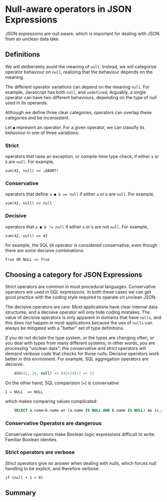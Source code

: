 # Null-aware operators in JSON Expressions

JSON expressions are null aware; which is important for dealing with JSON from an unclean data lake.


## Definitions

We will deliberately avoid the meaning of `null`. Instead, we will categorize operator behaviour on `null`, realizing that the behaviour depends on the meaning.

The different operator variations can depend on the meaning `null`. For example, Javascript has both `null`, and `undefined`; Arguably, a single operator can have two different behaviours, depending on the type of null used in its operands.

Although we define three clear categories, operators can overlap these categories and be inconsistent.


Let `●` represent an operator. For a given operator, we can classify its behaviour in one of three variations:

### Strict

operators that raise an exception, or compile-time type check, if either `a` or `b` are `null`.  For example,

    sum(42, null) => ¡ABORT!

### Conservative

operators that define `a ● b == null` if either `a` or `b` are `null`.  For example, 

    sum(42, null) => null
 
### Decisive

operators that `a ● b != null` if either `a` or `b` are not `null`.  For example,

    sum(42, null) => 42


for example, the SQL `OR` operator is considered conservative, even though there are some decisive combinations:

    True OR NULL => True


## Choosing a category for JSON Expressions

Strict operators are common in most procedural languages. Conservative operators are used in SQL expressions. In both these cases we can get good practice with the coding style required to operate on unclean JSON.

The decisive operators are rare: Most applications have clear internal data structures; and a decisive operator will only hide coding mistakes. The value of decisive operators is only apparent in domains that have `nulls`, and this does not happen in most applications because the use of `nulls` can always be mitigated with a "better" set of type definitions.

*If* you do not dictate the type system, or the types are changing often, or you deal with types from many different systems; in other words, you are processing "unclean data"; the conservative and strict operators will demand verbose code that checks for those nulls. Decisive operators work better in this enviroment. For example, SQL aggregation operators are decisive: 

```sql
	AVG(42, 24, null) => (42+24)/2 => 33
```

On the other hand, SQL comparision (`=`) is conservative 

    1 = NULL  => NULL

which makes comparing values complicated:

```sql
    SELECT a.name=b.name or (a.name IS NULL AND b.name IS NULL) as is_same FROM my_table 
```

### Conservative Operators are dangerous

Conservative operators make Boolean logic expressions difficult to write: Familiar Boolean identies  

### Strict operators are verbose

*Strict* operators give no answer when dealing with nulls, which forces null handling to be explicit, and therefore verbose.

    if (null + 1 < 0)


## Summary

